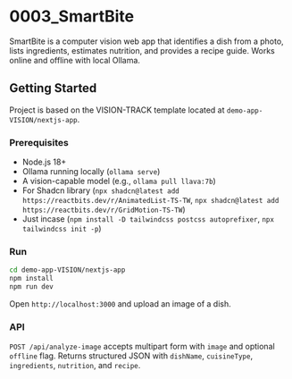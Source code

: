 # 0003_SmartBite

SmartBite is a computer vision web app that identifies a dish from a photo, lists ingredients, estimates nutrition, and provides a recipe guide. Works online and offline with local Ollama.

## Getting Started

Project is based on the VISION-TRACK template located at `demo-app-VISION/nextjs-app`.

### Prerequisites
- Node.js 18+
- Ollama running locally (`ollama serve`)
- A vision-capable model (e.g., `ollama pull llava:7b`)
- For Shadcn library (`npx shadcn@latest add https://reactbits.dev/r/AnimatedList-TS-TW`, `npx shadcn@latest add https://reactbits.dev/r/GridMotion-TS-TW`)
- Just incase (`npm install -D tailwindcss postcss autoprefixer`, `npx tailwindcss init -p`)

### Run
```bash
cd demo-app-VISION/nextjs-app
npm install
npm run dev
```

Open `http://localhost:3000` and upload an image of a dish.

### API
`POST /api/analyze-image` accepts multipart form with `image` and optional `offline` flag. Returns structured JSON with `dishName`, `cuisineType`, `ingredients`, `nutrition`, and `recipe`.



